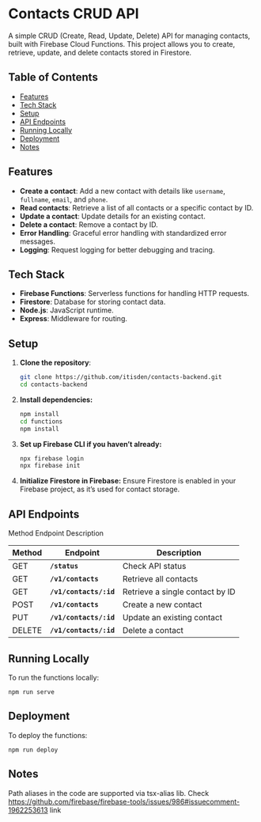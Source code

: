 # Contacts CRUD API

A simple CRUD (Create, Read, Update, Delete) API for managing contacts, built with Firebase Cloud Functions. This project allows you to create, retrieve, update, and delete contacts stored in Firestore.

## Table of Contents

- [Features](#features)
- [Tech Stack](#tech-stack)
- [Setup](#setup)
- [API Endpoints](#api-endpoints)
- [Running Locally](#running-locally)
- [Deployment](#deployment)
- [Notes](#notes)

## Features

- **Create a contact**: Add a new contact with details like `username`, `fullname`, `email`, and `phone`.
- **Read contacts**: Retrieve a list of all contacts or a specific contact by ID.
- **Update a contact**: Update details for an existing contact.
- **Delete a contact**: Remove a contact by ID.
- **Error Handling**: Graceful error handling with standardized error messages.
- **Logging**: Request logging for better debugging and tracing.

## Tech Stack

- **Firebase Functions**: Serverless functions for handling HTTP requests.
- **Firestore**: Database for storing contact data.
- **Node.js**: JavaScript runtime.
- **Express**: Middleware for routing.

## Setup

1. **Clone the repository**:

   ```bash
   git clone https://github.com/itisden/contacts-backend.git
   cd contacts-backend
   ```

2. **Install dependencies:**

   ```bash
   npm install
   cd functions
   npm install
   ```

3. **Set up Firebase CLI if you haven’t already:**

   ```bash
   npx firebase login
   npx firebase init
   ```

4. **Initialize Firestore in Firebase:**
   Ensure Firestore is enabled in your Firebase project, as it’s used for contact storage.

## API Endpoints

Method Endpoint Description

| Method | Endpoint               | Description                     |
| ------ | ---------------------- | ------------------------------- |
| GET    | **`/status`**          | Check API status                |
| GET    | **`/v1/contacts`**     | Retrieve all contacts           |
| GET    | **`/v1/contacts/:id`** | Retrieve a single contact by ID |
| POST   | **`/v1/contacts`**     | Create a new contact            |
| PUT    | **`/v1/contacts/:id`** | Update an existing contact      |
| DELETE | **`/v1/contacts/:id`** | Delete a contact                |

## Running Locally

To run the functions locally:

    npm run serve

## Deployment

To deploy the functions:

    npm run deploy

## Notes

Path aliases in the code are supported via tsx-alias lib. Check https://github.com/firebase/firebase-tools/issues/986#issuecomment-1962253613 link

